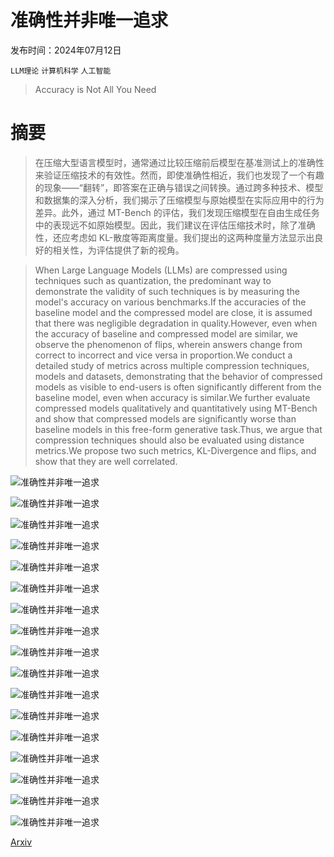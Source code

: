 # 准确性并非唯一追求

发布时间：2024年07月12日

`LLM理论` `计算机科学` `人工智能`

> Accuracy is Not All You Need

# 摘要

> 在压缩大型语言模型时，通常通过比较压缩前后模型在基准测试上的准确性来验证压缩技术的有效性。然而，即使准确性相近，我们也发现了一个有趣的现象——“翻转”，即答案在正确与错误之间转换。通过跨多种技术、模型和数据集的深入分析，我们揭示了压缩模型与原始模型在实际应用中的行为差异。此外，通过 MT-Bench 的评估，我们发现压缩模型在自由生成任务中的表现远不如原始模型。因此，我们建议在评估压缩技术时，除了准确性，还应考虑如 KL-散度等距离度量。我们提出的这两种度量方法显示出良好的相关性，为评估提供了新的视角。

> When Large Language Models (LLMs) are compressed using techniques such as quantization, the predominant way to demonstrate the validity of such techniques is by measuring the model's accuracy on various benchmarks.If the accuracies of the baseline model and the compressed model are close, it is assumed that there was negligible degradation in quality.However, even when the accuracy of baseline and compressed model are similar, we observe the phenomenon of flips, wherein answers change from correct to incorrect and vice versa in proportion.We conduct a detailed study of metrics across multiple compression techniques, models and datasets, demonstrating that the behavior of compressed models as visible to end-users is often significantly different from the baseline model, even when accuracy is similar.We further evaluate compressed models qualitatively and quantitatively using MT-Bench and show that compressed models are significantly worse than baseline models in this free-form generative task.Thus, we argue that compression techniques should also be evaluated using distance metrics.We propose two such metrics, KL-Divergence and flips, and show that they are well correlated.

![准确性并非唯一追求](../../../paper_images/2407.09141/analysis5.png)

![准确性并非唯一追求](../../../paper_images/2407.09141/layer_drop.png)

![准确性并非唯一追求](../../../paper_images/2407.09141/wanda.png)

![准确性并非唯一追求](../../../paper_images/2407.09141/top_margin_stay_change_Llama270b_llmint84bit_mmlu.png)

![准确性并非唯一追求](../../../paper_images/2407.09141/top_margin_correct_wrong_Llama270b_llmint84bit_mmlu.png)

![准确性并非唯一追求](../../../paper_images/2407.09141/flips_vs_fullKLDiv_arc_easy.png)

![准确性并非唯一追求](../../../paper_images/2407.09141/flips_vs_fullKLDiv_arc_challenge.png)

![准确性并非唯一追求](../../../paper_images/2407.09141/flips_vs_fullKLDiv_mmlufewshot5.png)

![准确性并非唯一追求](../../../paper_images/2407.09141/flips_vs_mtb_scores.png)

![准确性并非唯一追求](../../../paper_images/2407.09141/slicegpt.png)

![准确性并非唯一追求](../../../paper_images/2407.09141/layer_drop_flips_vs_allflips.png)

![准确性并非唯一追求](../../../paper_images/2407.09141/wanda_flips_vs_allflips.png)

![准确性并非唯一追求](../../../paper_images/2407.09141/analysis7_flips_vs_allflips.png)

![准确性并非唯一追求](../../../paper_images/2407.09141/Llama-2-13b-hf-gptq-4bit-loglikelihood-difference.png)

![准确性并非唯一追求](../../../paper_images/2407.09141/Llama-2-13b-hf-gptq-8bit-loglikelihood-difference.png)

![准确性并非唯一追求](../../../paper_images/2407.09141/Llama-2-13b-hf-llmint8-4bit-loglikelihood-difference.png)

![准确性并非唯一追求](../../../paper_images/2407.09141/Llama-2-13b-hf-llmint8-8bit-loglikelihood-difference.png)

[Arxiv](https://arxiv.org/abs/2407.09141)